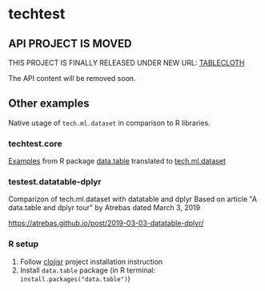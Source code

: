 # techtest

## API PROJECT IS MOVED

THIS PROJECT IS FINALLY RELEASED UNDER NEW URL: [TABLECLOTH](https://github.com/scicloj/tablecloth)

The API content will be removed soon.

## Other examples

Native usage of `tech.ml.dataset` in comparison to R libraries.

### techtest.core

[Examples](https://cran.r-project.org/web/packages/data.table/vignettes/datatable-intro.html) from R package [data.table](https://rdatatable.gitlab.io/data.table/) translated to [tech.ml.dataset](https://github.com/techascent/tech.ml.dataset)

### testest.datatable-dplyr

Comparizon of tech.ml.dataset with datatable and dplyr
Based on article "A data.table and dplyr tour" by Atrebas dated March 3, 2019

https://atrebas.github.io/post/2019-03-03-datatable-dplyr/

### R setup

1. Follow [clojisr](https://github.com/scicloj/clojisr#usage-requirements) project installation instruction
2. Install `data.table` package (in R terminal: `install.packages("data.table")`)
